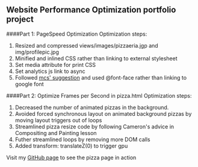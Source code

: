 ## Website Performance Optimization portfolio project
####Part 1: PageSpeed Optimization
Optimization steps:

1. Resized and compressed views/images/pizzaeria.jgp and img/profilepic.jpg
2. Minified and inlined CSS rather than linking to external stylesheet
3. Set media attribute for print CSS
4. Set analytics js link to async
5. Followed [mcs' suggestion](https://discussions.udacity.com/t/web-font-optimization-choice-using-web-font-loader/37177/2?u=benm) and used @font-face rather than linking to google font

####Part 2: Optimize Frames per Second in pizza.html
Optimization steps:

1. Decreased the number of animated pizzas in the background.
2. Avoided forced synchronous layout on animated background pizzas by moving layout triggers out of loops
3. Streamlined pizza resize code by following Cameron's advice in Compositing and Painting lesson
4. Futher streamlined loops by removing more DOM calls
5. Added transform: translateZ(0) to trigger gpu

Visit my [GitHub page](http://bnmlr.github.io/frontend-nanodegree-mobile-portfolio/views/pizza.html) to see the pizza page in action

